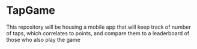 # TapGame
This repository will be housing a mobile app that will keep track of number of taps, which correlates to points, and compare them to a leaderboard of those who also play the game
